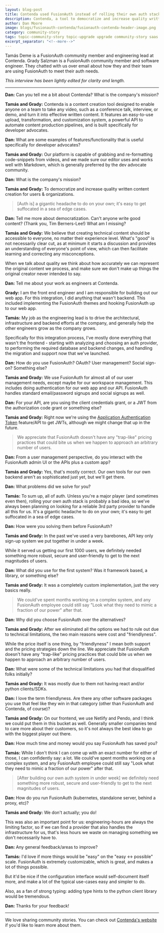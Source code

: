 ```yaml
---
layout: blog-post
title: Contenda used FusionAuth instead of rolling their own auth stack and saved "a lot" of time
description: Contenda, a tool to democratize and increase quality written content, used FusionAuth instead of rolling their own auth stack. 
author: Dan Moore
image: blogs/fusionauth-contenda/fusionauth-contenda-header-image.png
category: community-story
tags: topic-community-story topic-upgrade upgrade community-story saas content developer-relations topic-upgrade-homegrown homegrown
excerpt_separator: "<!--more-->"
---
```


Tamás Deme is a FusionAuth community member and engineering lead at Contenda. Grady Salzman is a FusionAuth community member and software engineer. They chatted with us over email about how they and their team are using FusionAuth to meet their auth needs. 

<!--more-->

*This interview has been lightly edited for clarity and length.*

-------

**Dan:** Can you tell me a bit about Contenda? What is the company's mission?

**Tamás and Grady:** Contenda is a content creation tool designed to enable anyone on a team to take any video, such as a conference talk, interview, or demo, and turn it into effective written content. It features an easy-to-use upload, transformation, and customization system, a powerful API to automate content production pipelines, and is built specifically for developer advocates.

**Dan:** What are some examples of features/functionality that is useful specifically for developer advocates?

**Tamás and Grady:** Our platform is capable of grabbing and re-formatting code-snippets from videos, and we made sure our editor uses and works well with Markdown, which is generally preferred by the dev advocate community.

**Dan:** What is the company's mission?

**Tamás and Grady:** To democratize and increase quality written content creation for users & organizations.

> [Auth is] a gigantic headache to do on your own; it's easy to get suffocated in a sea of edge cases.

**Dan:** Tell me more about democratization. Can't anyone write good content? (Thank you, Tim Berners-Lee!) What am I missing?

**Tamás and Grady:** We believe that creating technical content should be accessible to everyone, no matter their experience level. What's "good" is not necessarily clear cut, as at minimum it starts a discussion and provides an understanding of everyone's point of view, which can then facilitate learning and correcting any misconceptions.

When we talk about quality we think about how accurately we can represent the original content we process, and make sure we don't make up things the original creator never intended to say.

**Dan:** Tell me about your work as engineers at Contenda.

**Grady:**  I am the front end engineer and I am responsible for building out our web app. For this integration, I did anything that wasn't backend. This included implementing the FusionAuth themes and hooking FusionAuth up to our web app.

**Tamás:** My job as the engineering lead is to drive the architectural, infrastructure and backend efforts at the company, and generally help the other engineers grow as the company grows.

Specifically for this integration process, I've mostly done everything that wasn't the frontend - starting with analyzing and choosing an auth provider, to performing the required database and backend changes, and handling the migration and support now that we've launched.

**Dan:** How do you use FusionAuth? OAuth? User management? Social sign-on? Something else?

**Tamás and Grady:** We use FusionAuth for almost all of our user management needs, except maybe for our workspace management. This includes doing authentication for our web app and our API. FusionAuth handles standard email/password signups and social signups as well.

**Dan:** For your API, are you using the client credentials grant, or a JWT from the authorization code grant or something else?

**Tamás and Grady:** Right now we're using the [Application Authentication Token](/docs/v1/tech/tutorials/application-authentication-tokens) feature/API to get JWTs, although we might change that up in the future.

> We appreciate that FusionAuth doesn't have any "trap-like" pricing practices that could bite us when we happen to approach an arbitrary number of users.

**Dan:** From a user management perspective, do you interact with the FusionAuth admin UI or the APIs plus a custom app?

**Tamás and Grady:** Yes, that's mostly correct. Our own tools for our own backend aren't as sophisticated just yet, but we'll get there.

**Dan:** What problems did we solve for you?

**Tamás:** To sum up, all of auth. Unless you're a major player (and sometimes even then), rolling your own auth stack is probably a bad idea, so we've always been planning on looking for a reliable 3rd party provider to handle all this for us. It's a gigantic headache to do on your own; it's easy to get suffocated in a sea of edge cases.

**Dan:** How were you solving them before FusionAuth?

**Tamás and Grady:** In the past we've used a very barebones, API key only sign-up system we put together in under a week.

While it served us getting our first 1000 users, we definitely needed something more robust, secure and user-friendly to get to the next magnitudes of users.

**Dan:** What did you use for the first system? Was it framework based, a library, or something else?

**Tamás and Grady:** It was a completely custom implementation, just the very basics really.

> We could've spent months working on a complex system, and any FusionAuth employee could still say "Look what they need to mimic a fraction of our power" after that.

**Dan:** Why did you choose FusionAuth over the alternatives?

**Tamás and Grady:** After we eliminated all the options we had to rule out due to technical limitations, the two main reasons were cost and "friendlyness".

While the price itself is one thing, by "friendlyness" I mean both support and the pricing strategies down the line. We appreciate that FusionAuth doesn't have any "trap-like" pricing practices that could bite us when we happen to approach an arbitrary number of users.

**Dan:** What were some of the technical limitations you had that disqualified folks initially?

**Tamás and Grady:** It was mostly due to them not having react and/or python clients/SDKs.

**Dan:** I love the term friendlyness. Are there any other software packages you use that feel like they win in that category (other than FusionAuth and Contenda, of course)?

**Tamás and Grady:** On our frontend, we use Netlify and Pendo, and I think we could put them in this bucket as well. Generally smaller companies tend to care more about their customers, so it's not always the best idea to go with the biggest player out there.

**Dan:** How much time and money would you say FusionAuth has saved you?

**Tamás:** While I don't think I can come up with an exact number for either of those, I can confidently say: a lot. We could've spent months working on a complex system, and any FusionAuth employee could still say "Look what they need to mimic a fraction of our power" after that.

> [After building our own auth system in under week] we definitely need something more robust, secure and user-friendly to get to the next magnitudes of users.

**Dan:** How do you run FusionAuth (kubernetes, standalone server, behind a proxy, etc)?

**Tamás and Grady:** We don't actually; you do!

This was also an important point for us: engineering-hours are always the limiting factor, so if we can find a provider that also handles the infrastructure for us, that's less hours we waste on managing something we don't necessarily have to.

**Dan:** Any general feedback/areas to improve?

**Tamás:** I'd love if more things would be "easy" on the "easy <-> possible" scale. FusionAuth is extremely customizable, which is great, and makes a lot of things possible.

But it'd be nice if the configuration interface would self-document itself more, and make a lot of the typical use-cases easy and simpler to do.

Also, as a fan of strong typing: adding type hints to the python client library would be tremendous.

**Dan:** Thanks for your feedback!

-------

We love sharing community stories. You can check out [Contenda's website](https://contenda.co/) if you'd like to learn more about them. 

